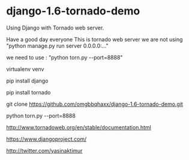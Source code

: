 django-1.6-tornado-demo
=======================

Using Django with Tornado web server.

Have a good day everyone
This is tornado web server we are not using "python manage.py run server 0.0.0.0:..."

we need to use : "python torn.py --port=8888"

virtualenv venv

pip install django

pip install tornado

git clone https://github.com/omgbbqhaxx/django-1.6-tornado-demo.git

python torn.py --port=8888


http://www.tornadoweb.org/en/stable/documentation.html

https://www.djangoproject.com/

http://twitter.com/yasinaktimur

